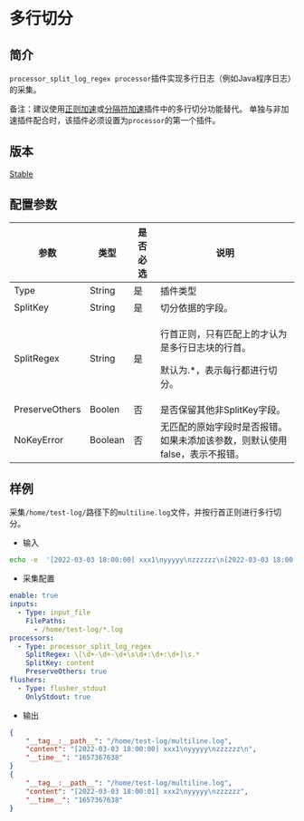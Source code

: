 # 多行切分

## 简介

`processor_split_log_regex processor`插件实现多行日志（例如Java程序日志）的采集。

备注：建议使用[正则加速](../accelerator/regex-accelerate.md)或[分隔符加速](../accelerator/delimiter-accelerate.md)插件中的多行切分功能替代。
单独与非加速插件配合时，该插件必须设置为`processor`的第一个插件。

## 版本

[Stable](../../stability-level.md)

## 配置参数

| 参数             | 类型      | 是否必选 | 说明                                                     |
| -------------- | ------- | ---- | ------------------------------------------------------ |
| Type           | String  | 是    | 插件类型                                                   |
| SplitKey       | String  | 是    | 切分依据的字段。                                               |
| SplitRegex     | String  | 是    | <p>行首正则，只有匹配上的才认为是多行日志块的行首。</p><p>默认为.*，表示每行都进行切分。</p> |
| PreserveOthers | Boolen  | 否    | 是否保留其他非SplitKey字段。                                     |
| NoKeyError     | Boolean | 否    | 无匹配的原始字段时是否报错。如果未添加该参数，则默认使用false，表示不报错。               |

## 样例

采集`/home/test-log/`路径下的`multiline.log`文件，并按行首正则进行多行切分。

* 输入

```bash
echo -e  '[2022-03-03 18:00:00] xxx1\nyyyyy\nzzzzzz\n[2022-03-03 18:00:01] xxx2\nyyyyy\nzzzzzz' >> /home/test-log/multiline.log
```

* 采集配置

```yaml
enable: true
inputs:
  - Type: input_file
    FilePaths: 
      - /home/test-log/*.log
processors:
  - Type: processor_split_log_regex
    SplitRegex: \[\d+-\d+-\d+\s\d+:\d+:\d+]\s.*
    SplitKey: content
    PreserveOthers: true
flushers:
  - Type: flusher_stdout
    OnlyStdout: true
```

* 输出

```json
{
    "__tag__:__path__": "/home/test-log/multiline.log",
    "content": "[2022-03-03 18:00:00] xxx1\nyyyyy\nzzzzzz\n",
    "__time__": "1657367638"
}
{
    "__tag__:__path__": "/home/test-log/multiline.log",
    "content": "[2022-03-03 18:00:01] xxx2\nyyyyy\nzzzzzz",
    "__time__": "1657367638"
}
```
